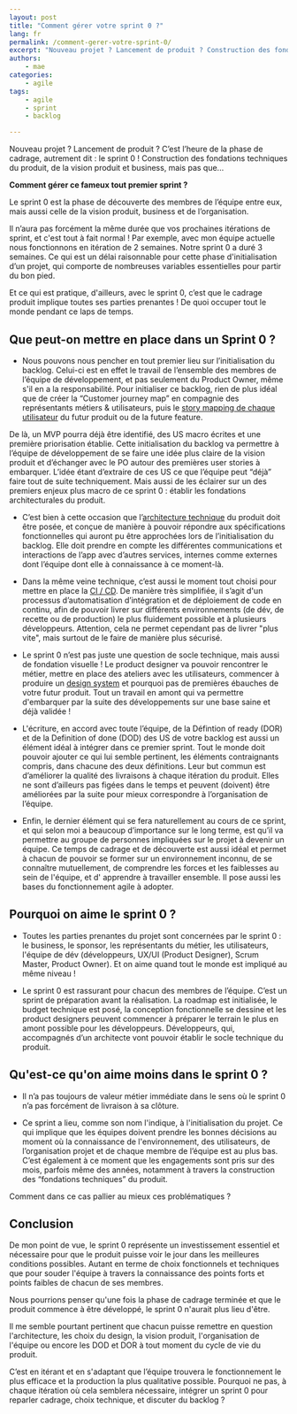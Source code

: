 ```yaml
---
layout: post
title: "Comment gérer votre sprint 0 ?"
lang: fr
permalink: /comment-gerer-votre-sprint-0/
excerpt: "Nouveau projet ? Lancement de produit ? Construction des fondations techniques du produit, mais pas que, comment gérer alors son sprint 0 ? On vous en dit plus par ici !"
authors:
    - mae
categories:
    - agile
tags:
    - agile
    - sprint
    - backlog

---
```


Nouveau projet ? Lancement de produit ? C’est l’heure de la phase de cadrage, autrement dit : le sprint 0 !
Construction des fondations techniques du produit, de la vision produit et business, mais pas que...

**Comment gérer ce fameux tout premier sprint ?**

Le sprint 0 est la phase de découverte des membres de l’équipe entre eux, mais aussi celle de la vision produit, business et de l’organisation.

Il n’aura pas forcément la même durée que vos prochaines itérations de sprint, et c'est tout à fait normal !
Par exemple, avec mon équipe actuelle nous fonctionnons en itération de 2 semaines. Notre sprint 0 a duré 3 semaines. Ce qui est un délai raisonnable pour cette phase d'initialisation d’un projet, qui comporte de nombreuses variables essentielles pour partir du bon pied.

Et ce qui est pratique, d'ailleurs, avec le sprint 0, c’est que le cadrage produit implique toutes ses parties prenantes ! De quoi occuper tout le monde pendant ce laps de temps.

## Que peut-on mettre en place dans un Sprint 0 ?

-   Nous pouvons nous pencher en tout premier lieu sur l’initialisation du backlog. Celui-ci est en effet le travail de l’ensemble des membres de l’équipe de développement, et pas seulement du Product Owner, même s'il en a la responsabilité.
Pour initialiser ce backlog, rien de plus idéal que de créer la “Customer journey map” en compagnie des représentants métiers & utilisateurs, puis le [story mapping de chaque utilisateur](https://blog.eleven-labs.com/fr/construire-le-story-mapping-de-votre-batmobile/) du futur produit ou de la future feature.

De là, un MVP pourra déjà être identifié, des US macro écrites et une première priorisation établie.
Cette initialisation du backlog va permettre à l’équipe de développement de se faire une idée plus claire de la vision produit et d’échanger avec le PO autour des premières user stories à embarquer. L’idée étant d’extraire de ces US ce que l’équipe peut “déjà” faire tout de suite techniquement.
Mais aussi de les éclairer sur un des premiers enjeux plus macro de ce sprint 0 : établir les fondations architecturales du produit.

-   C’est bien à cette occasion que l’[architecture technique](https://blog.eleven-labs.com/fr/livre-blanc-architecture-logicielle-tout-ce-que-vous-devez-savoir/) du produit doit être posée, et conçue de manière à pouvoir répondre aux spécifications fonctionnelles qui auront pu être approchées lors de l’initialisation du backlog. Elle doit prendre en compte les différentes communications et interactions de l’app avec d’autres services, internes comme externes dont l’équipe dont elle à connaissance à ce moment-là.
    
-   Dans la même veine technique, c’est aussi le moment tout choisi pour mettre en place la [CI / CD](https://blog.eleven-labs.com/fr/introduction-gitlab-ci/). De manière très simplifiée, il s’agit d'un processus d’automatisation d’intégration et de déploiement de code en continu, afin de pouvoir livrer sur différents environnements (de dév, de recette ou de production) le plus fluidement possible et à plusieurs développeurs. Attention, cela ne permet cependant pas de livrer "plus vite", mais surtout de le faire de manière plus sécurisé.
    
-   Le sprint 0 n’est pas juste une question de socle technique, mais aussi de fondation visuelle ! Le product designer va pouvoir rencontrer le métier, mettre en place des ateliers avec les utilisateurs, commencer à produire un [design system](https://blog.eleven-labs.com/fr/rex-le-design-system-leroy-merlin/) et pourquoi pas de premières ébauches de votre futur produit. Tout un travail en amont qui va permettre d'embarquer par la suite des développements sur une base saine et déjà validée !
    
-   L'écriture, en accord avec toute l’équipe, de la Défintion of ready (DOR) et de la Definition of done (DOD) des US de votre backlog est aussi un élément idéal à intégrer dans ce premier sprint. Tout le monde doit pouvoir ajouter ce qui lui semble pertinent, les éléments contraignants compris, dans chacune des deux définitions. Leur but commun est d’améliorer la qualité des livraisons à chaque itération du produit. Elles ne sont d’ailleurs pas figées dans le temps et peuvent (doivent) être améliorées par la suite pour mieux correspondre à l’organisation de l’équipe.
    
-   Enfin, le dernier élément qui se fera naturellement au cours de ce sprint, et qui selon moi a beaucoup d’importance sur le long terme, est qu’il va permettre au groupe de personnes impliquées sur le projet à devenir un équipe.
Ce temps de cadrage et de découverte est aussi idéal et permet à chacun de pouvoir se former sur un environnement inconnu, de se connaître mutuellement, de comprendre les forces et les faiblesses au sein de l'équipe, et d' apprendre à travailler ensemble. Il pose aussi les bases du fonctionnement agile à adopter.

## Pourquoi on aime le sprint 0 ?

-   Toutes les parties prenantes du projet sont concernées par le sprint 0 : le business, le sponsor, les représentants du métier, les utilisateurs, l'équipe de dév (développeurs, UX/UI (Product Designer), Scrum Master, Product Owner). Et on aime quand tout le monde est impliqué au même niveau !

-   Le sprint 0 est rassurant pour chacun des membres de l’équipe. C’est un sprint de préparation avant la réalisation. La roadmap est initialisée, le budget technique est posé, la conception fonctionnelle se dessine et les product designers peuvent commencer à préparer le terrain le plus en amont possible pour les développeurs. Développeurs, qui, accompagnés d’un architecte vont pouvoir établir le socle technique du produit.

## Qu'est-ce qu'on aime moins dans le sprint 0 ?

-   Il n’a pas toujours de valeur métier immédiate dans le sens où le sprint 0 n’a pas forcément de livraison à sa clôture.
    
-   Ce sprint a lieu, comme son nom l'indique, à l'initialisation du projet. Ce qui implique que les équipes doivent prendre les bonnes décisions au moment où la connaissance de l'environnement, des utilisateurs, de l’organisation projet et de chaque membre de l’équipe est au plus bas.
C’est également à ce moment que les engagements sont pris sur des mois, parfois même des années, notamment à travers la construction des “fondations techniques” du produit. 

Comment dans ce cas pallier au mieux ces problématiques ? 

## Conclusion

De mon point de vue, le sprint 0 représente un investissement essentiel et nécessaire pour que le produit puisse voir le jour dans les meilleures conditions possibles. Autant en terme de choix fonctionnels et techniques que pour souder l'équipe à travers la connaissance des points forts et points faibles de chacun de ses membres. 

Nous pourrions penser qu'une fois la phase de cadrage terminée et que le produit commence à être développé, le sprint 0 n'aurait plus lieu d'être. 

Il me semble pourtant pertinent que chacun puisse remettre en question l'architecture, les choix du design, la vision produit, l'organisation de l'équipe ou encore les DOD et DOR à tout moment du cycle de vie du produit.

C’est en itérant et en s'adaptant que l’équipe trouvera le fonctionnement le plus efficace et la production la plus qualitative possible. Pourquoi ne pas, à chaque itération où cela semblera nécessaire, intégrer un sprint 0 pour reparler cadrage, choix technique, et discuter du backlog ?
